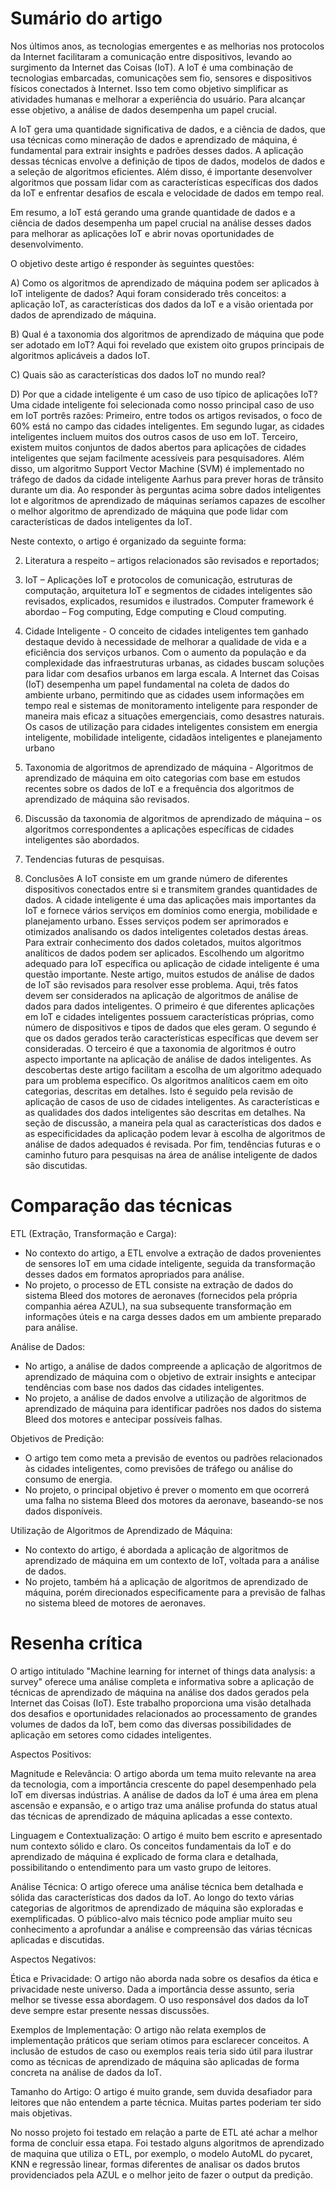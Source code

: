 # Sumário do artigo

Nos últimos anos, as tecnologias emergentes e as melhorias nos protocolos da Internet facilitaram a comunicação entre dispositivos, levando ao surgimento da Internet das Coisas (IoT). A IoT é uma combinação de tecnologias embarcadas, comunicações sem fio, sensores e dispositivos físicos conectados à Internet. Isso tem como objetivo simplificar as atividades humanas e melhorar a experiência do usuário. Para alcançar esse objetivo, a análise de dados desempenha um papel crucial.

A IoT gera uma quantidade significativa de dados, e a ciência de dados, que usa técnicas como mineração de dados e aprendizado de máquina, é fundamental para extrair insights e padrões desses dados. A aplicação dessas técnicas envolve a definição de tipos de dados, modelos de dados e a seleção de algoritmos eficientes. Além disso, é importante desenvolver algoritmos que possam lidar com as características específicas dos dados da IoT e enfrentar desafios de escala e velocidade de dados em tempo real. 

 

Em resumo, a IoT está gerando uma grande quantidade de dados e a ciência de dados desempenha um papel crucial na análise desses dados para melhorar as aplicações IoT e abrir novas oportunidades de desenvolvimento.

 

O objetivo deste artigo é responder às seguintes questões:

A) Como os algoritmos de aprendizado de máquina podem ser aplicados à IoT inteligente de dados? Aqui foram considerado três conceitos: a aplicação IoT, as características dos dados da IoT e a visão orientada por dados de aprendizado de máquina.

B) Qual é a taxonomia dos algoritmos de aprendizado de máquina que pode ser adotado em IoT? Aqui foi revelado que  existem oito grupos principais de algoritmos aplicáveis a dados IoT. 

C) Quais são as características dos dados IoT no mundo real? 

D) Por que a cidade inteligente é um caso de uso típico de aplicações IoT? 
Uma cidade inteligente foi selecionada como nosso principal caso de uso em IoT portrês razões: Primeiro, entre todos os artigos revisados, o foco de 60% está no campo das cidades inteligentes. Em segundo lugar, as cidades inteligentes incluem muitos dos outros casos de uso em IoT. Terceiro, existem muitos conjuntos de dados abertos para aplicações de cidades inteligentes que sejam facilmente acessíveis para pesquisadores. Além disso, um algoritmo Support Vector Machine (SVM) é implementado no tráfego de dados da cidade inteligente Aarhus para prever horas de trânsito durante um dia. Ao responder às perguntas acima sobre dados inteligentes Iot e algoritmos de aprendizado de máquinas seríamos capazes de escolher o melhor algoritmo de aprendizado de máquina que pode lidar com características de dados inteligentes da IoT.

 
Neste contexto, o artigo é organizado da seguinte forma:

2. Literatura a respeito – artigos relacionados são revisados e reportados;

3. IoT – Aplicações IoT e protocolos de comunicação, estruturas de computação, arquitetura IoT e segmentos de cidades inteligentes são revisados, explicados, resumidos e ilustrados. Computer framework é abordao – Fog computing, Edge computing e Cloud computing.

4. Cidade Inteligente - O conceito de cidades inteligentes tem ganhado destaque devido à necessidade de melhorar a qualidade de vida e a eficiência dos serviços urbanos. Com o aumento da população e da complexidade das infraestruturas urbanas, as cidades buscam soluções para lidar com desafios urbanos em larga escala. A Internet das Coisas (IoT) desempenha um papel fundamental na coleta de dados do ambiente urbano, permitindo que as cidades usem informações em tempo real e sistemas de monitoramento inteligente para responder de maneira mais eficaz a situações emergenciais, como desastres naturais.
Os casos de utilização para cidades inteligentes consistem em energia inteligente, mobilidade inteligente, cidadãos inteligentes e planejamento urbano
 
5. Taxonomia de algoritmos de aprendizado de máquina - Algoritmos de aprendizado de máquina em oito categorias com base em estudos recentes sobre os dados de IoT e a frequência dos algoritmos de aprendizado de máquina são revisados.
 
6. Discussão da taxonomia de algoritmos de aprendizado de máquina – os algoritmos correspondentes a aplicações específicas de cidades inteligentes são abordados.
 
7. Tendencias futuras de pesquisas.

8. Conclusões
A IoT consiste em um grande número de diferentes dispositivos conectados entre si e transmitem grandes quantidades de dados. A cidade inteligente é uma das aplicações mais importantes da IoT e fornece vários serviços em domínios como energia, mobilidade e planejamento urbano. Esses serviços podem ser aprimorados e otimizados analisando os dados inteligentes coletados destas áreas. Para extrair conhecimento dos dados coletados, muitos algoritmos analíticos de dados podem ser aplicados. Escolhendo um algoritmo adequado para IoT específica ou aplicação de cidade inteligente é uma questão importante. Neste artigo, muitos estudos de análise de dados de IoT são revisados para resolver esse problema. Aqui, três fatos devem ser considerados na aplicação de algoritmos de análise de dados para dados inteligentes. O primeiro é que diferentes aplicações em IoT e cidades inteligentes possuem características próprias, como número de dispositivos e tipos de dados que eles geram. O segundo é que os dados gerados terão características específicas que devem ser consideradas. O terceiro é que a taxonomia de algoritmos é outro aspecto importante na aplicação de análise de dados inteligentes. As descobertas deste artigo facilitam a escolha de um algoritmo adequado para um problema específico. Os algoritmos analíticos caem em oito categorias, descritas em detalhes. Isto é seguido pela revisão de aplicação de casos de uso de cidades inteligentes. As características e as qualidades dos dados inteligentes são descritas em detalhes. Na seção de discussão, a maneira pela qual as características dos dados e as especificidades da aplicação podem levar à escolha de algoritmos de análise de dados adequados é revisada. Por fim, tendências futuras e o caminho futuro para pesquisas na área de análise inteligente de dados são discutidas.
 
# Comparação das técnicas

ETL (Extração, Transformação e Carga):
- No contexto do artigo, a ETL envolve a extração de dados provenientes de sensores IoT em uma cidade inteligente, seguida da transformação desses dados em formatos apropriados para análise.
- No projeto, o processo de ETL consiste na extração de dados do sistema Bleed dos motores de aeronaves (fornecidos pela própria companhia aérea AZUL), na sua subsequente transformação em informações úteis e na carga desses dados em um ambiente preparado para análise.

Análise de Dados:
- No artigo, a análise de dados compreende a aplicação de algoritmos de aprendizado de máquina com o objetivo de extrair insights e antecipar tendências com base nos dados das cidades inteligentes.
- No projeto, a análise de dados envolve a utilização de algoritmos de aprendizado de máquina para identificar padrões nos dados do sistema Bleed dos motores e antecipar possíveis falhas.

Objetivos de Predição:
- O artigo tem como meta a previsão de eventos ou padrões relacionados às cidades inteligentes, como previsões de tráfego ou análise do consumo de energia.
- No projeto, o principal objetivo é prever o momento em que ocorrerá uma falha no sistema Bleed dos motores da aeronave, baseando-se nos dados disponíveis.

Utilização de Algoritmos de Aprendizado de Máquina:
- No contexto do artigo, é abordada a aplicação de algoritmos de aprendizado de máquina em um contexto de IoT, voltada para a análise de dados.
- No projeto, também há a aplicação de algoritmos de aprendizado de máquina, porém direcionados especificamente para a previsão de falhas no sistema bleed de motores de aeronaves.

# Resenha crítica

O artigo intitulado "Machine learning for internet of things data analysis: a survey" oferece uma análise completa e informativa sobre a aplicação de técnicas de aprendizado de máquina na análise dos dados gerados pela Internet das Coisas (IoT). Este trabalho proporciona uma visão detalhada dos desafios e oportunidades relacionados ao processamento de grandes volumes de dados da IoT, bem como das diversas possibilidades de aplicação em setores como cidades inteligentes.

Aspectos Positivos:

Magnitude e Relevância: O artigo aborda um tema muito relevante na area da tecnologia, com a importância crescente do papel desempenhado pela IoT em diversas indústrias. A análise de dados da IoT é uma área em plena ascensão e expansão, e o artigo traz uma análise profunda do status atual das técnicas de aprendizado de máquina aplicadas a esse contexto.

Linguagem e Contextualização: O artigo é muito bem escrito e apresentado num contexto sólido e claro. Os conceitos fundamentais da IoT e do aprendizado de máquina é explicado de forma clara e detalhada, possibilitando o entendimento para um vasto grupo de leitores.

Análise Técnica: O artigo oferece uma análise técnica bem detalhada e sólida das características dos dados da IoT. Ao longo do texto várias categorias de algoritmos de aprendizado de máquina são exploradas e exemplificadas. O público-alvo mais técnico pode ampliar muito seu conhecimento a aprofundar a análise e compreensão das várias técnicas aplicadas e discutidas.

Aspectos Negativos:

Ética e Privacidade: O artigo não aborda nada sobre os desafios da ética e privacidade neste universo. Dada a importância desse assunto, seria melhor se tivesse essa abordagem. O uso responsável dos dados da IoT deve sempre estar presente nessas discussões.

Exemplos de Implementação: O artigo não relata exemplos de implementação práticos que seriam otimos para esclarecer conceitos. A inclusão de estudos de caso ou exemplos reais teria sido útil para ilustrar como as técnicas de aprendizado de máquina são aplicadas de forma concreta na análise de dados da IoT.

Tamanho do Artigo: O artigo é muito grande, sem duvida desafiador para leitores que não entendem a parte técnica. Muitas partes poderiam ter sido mais objetivas.

No nosso projeto foi testado em relação a parte de ETL até achar a melhor forma de concluir essa etapa. Foi testado alguns algoritmos de aprendizado de maquina que utiliza o ETL, por exemplo, o modelo AutoML do pycaret, KNN e regressão linear, formas diferentes de analisar os dados brutos providenciados pela AZUL e o melhor jeito de fazer o output da predição.
